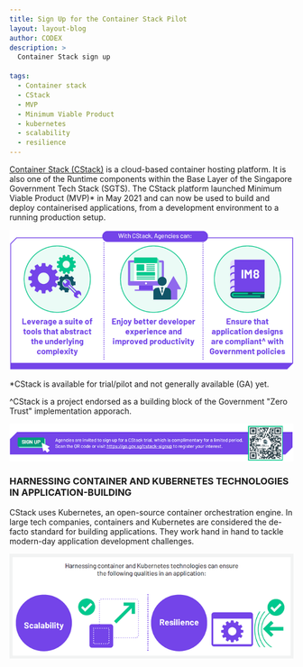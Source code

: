 ```yaml
---
title: Sign Up for the Container Stack Pilot
layout: layout-blog
author: CODEX
description: >
  Container Stack sign up

tags:
  - Container stack
  - CStack
  - MVP
  - Minimum Viable Product
  - kubernetes
  - scalability
  - resilience
---
```


[Container Stack (CStack)](https://www.developer.tech.gov.sg/singapore-government-tech-stack/runtime/container-stack) is a cloud-based container hosting platform. It is also one of the Runtime components within the Base Layer of the Singapore Government Tech Stack (SGTS). The CStack platform launched Minimum Viable Product (MVP)* in May 2021 and can now be used to build and deploy containerised applications, from a development environment to a running production setup.

![CStack benefits](/assets/img/CStack-3benefits.png)

*CStack is available for trial/pilot and not generally available (GA) yet.

^CStack is a project endorsed as a building block of the Government "Zero Trust" implementation apporach.

![CStack_signup](/assets/img/CStack-signup.png)

### HARNESSING CONTAINER AND KUBERNETES TECHNOLOGIES IN APPLICATION-BUILDING

CStack uses Kubernetes, an open-source container orchestration engine. In large tech companies, containers and Kubernetes are considered the de-facto standard for building applications. They work hand in hand to tackle modern-day application development challenges. 

![CStack](/assets/img/CStack-CK.png)

